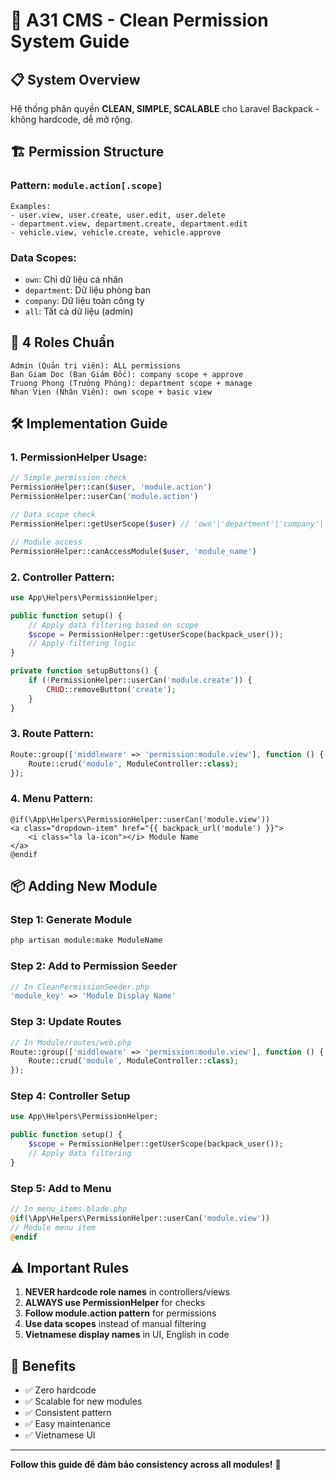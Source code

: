 # 🎯 A31 CMS - Clean Permission System Guide

## 📋 System Overview

Hệ thống phân quyền **CLEAN, SIMPLE, SCALABLE** cho Laravel Backpack - không hardcode, dễ mở rộng.

## 🏗️ Permission Structure

### Pattern: `module.action[.scope]`
```
Examples:
- user.view, user.create, user.edit, user.delete
- department.view, department.create, department.edit
- vehicle.view, vehicle.create, vehicle.approve
```

### Data Scopes:
- `own`: Chỉ dữ liệu cá nhân
- `department`: Dữ liệu phòng ban
- `company`: Dữ liệu toàn công ty  
- `all`: Tất cả dữ liệu (admin)

## 👥 4 Roles Chuẩn

```
Admin (Quản trị viên): ALL permissions
Ban Giam Doc (Ban Giám Đốc): company scope + approve
Truong Phong (Trưởng Phòng): department scope + manage
Nhan Vien (Nhân Viên): own scope + basic view
```

## 🛠️ Implementation Guide

### 1. PermissionHelper Usage:
```php
// Simple permission check
PermissionHelper::can($user, 'module.action')
PermissionHelper::userCan('module.action')

// Data scope check  
PermissionHelper::getUserScope($user) // 'own'|'department'|'company'|'all'

// Module access
PermissionHelper::canAccessModule($user, 'module_name')
```

### 2. Controller Pattern:
```php
use App\Helpers\PermissionHelper;

public function setup() {
    // Apply data filtering based on scope
    $scope = PermissionHelper::getUserScope(backpack_user());
    // Apply filtering logic
}

private function setupButtons() {
    if (!PermissionHelper::userCan('module.create')) {
        CRUD::removeButton('create');
    }
}
```

### 3. Route Pattern:
```php
Route::group(['middleware' => 'permission:module.view'], function () {
    Route::crud('module', ModuleController::class);
});
```

### 4. Menu Pattern:
```blade
@if(\App\Helpers\PermissionHelper::userCan('module.view'))
<a class="dropdown-item" href="{{ backpack_url('module') }}">
    <i class="la la-icon"></i> Module Name
</a>
@endif
```

## 📦 Adding New Module

### Step 1: Generate Module
```bash
php artisan module:make ModuleName
```

### Step 2: Add to Permission Seeder
```php
// In CleanPermissionSeeder.php
'module_key' => 'Module Display Name'
```

### Step 3: Update Routes
```php
// In Module/routes/web.php
Route::group(['middleware' => 'permission:module.view'], function () {
    Route::crud('module', ModuleController::class);
});
```

### Step 4: Controller Setup
```php
use App\Helpers\PermissionHelper;

public function setup() {
    $scope = PermissionHelper::getUserScope(backpack_user());
    // Apply data filtering
}
```

### Step 5: Add to Menu
```php
// In menu_items.blade.php
@if(\App\Helpers\PermissionHelper::userCan('module.view'))
// Module menu item
@endif
```

## ⚠️ Important Rules

1. **NEVER hardcode role names** in controllers/views
2. **ALWAYS use PermissionHelper** for checks
3. **Follow module.action pattern** for permissions
4. **Use data scopes** instead of manual filtering
5. **Vietnamese display names** in UI, English in code

## 🚀 Benefits

- ✅ Zero hardcode
- ✅ Scalable for new modules  
- ✅ Consistent pattern
- ✅ Easy maintenance
- ✅ Vietnamese UI

---
**Follow this guide để đảm bảo consistency across all modules!** 🎯

